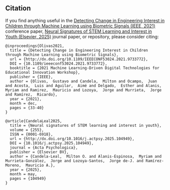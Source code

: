 ## Citation

If you find anything useful in the [Detecting Change in Engineering Interest in Children through Machine Learning using Biometric Signals (IEEE, 2021)](https://doi.org/10.1109/IEEECONF53024.2021.9733772) conference paper, [Neural Signatures of STEM Learning and Interest in Youth (Elsevier, 2025)](https://doi.org/10.1016/j.actpsy.2025.104949) journal paper, or repository, please consider citing:
```
@inproceedings{Olivas2021,
  title = {Detecting Change in Engineering Interest in Children through Machine Learning using Biometric Signals},
  url = {http://dx.doi.org/10.1109/IEEECONF53024.2021.9733772},
  DOI = {10.1109/ieeeconf53024.2021.9733772},
  booktitle = {2021 Machine Learning-Driven Digital Technologies for Educational Innovation Workshop},
  publisher = {IEEE},
  author = {Olivas,  Gustavo and Candela,  Milton and Ocampo,  Juan and Acosta,  Luis and Aguilar,  Aimé and Delgado,  Esther and Alanis,  Myriam and Ramirez,  Mauricio and Lozoya,  Jorge and Murrieta,  Jorge and Ramírez,  Ricardo},
  year = {2021},
  month = dec,
  pages = {33-40}
}

@article{CandelaLeal2025,
  title = {Neural signatures of STEM learning and interest in youth},
  volume = {255},
  ISSN = {0001-6918},
  url = {http://dx.doi.org/10.1016/j.actpsy.2025.104949},
  DOI = {10.1016/j.actpsy.2025.104949},
  journal = {Acta Psychologica},
  publisher = {Elsevier BV},
  author = {Candela-Leal,  Milton O. and Alanis-Espinosa,  Myriam and Murrieta-González,  Jorge and Lozoya-Santos,  Jorge de-J. and Ramírez-Moreno,  Mauricio A.},
  year = {2025},
  month = may,
  pages = {104949}
}
```
